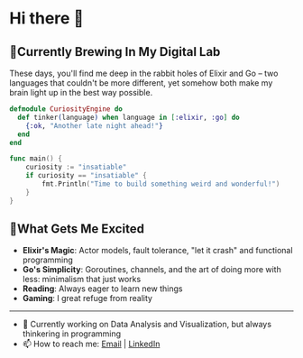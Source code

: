 # Hi there 👋

## 🧪Currently Brewing In My Digital Lab
These days, you'll find me deep in the rabbit holes of Elixir and Go – two languages that couldn't be more different, yet somehow both make my brain light up in the best way possible.

``` elixir
defmodule CuriosityEngine do
  def tinker(language) when language in [:elixir, :go] do
    {:ok, "Another late night ahead!"}
  end
end
```

``` go
func main() {
    curiosity := "insatiable"
    if curiosity == "insatiable" {
        fmt.Println("Time to build something weird and wonderful!")
    }
}
```

## 🎯What Gets Me Excited

- **Elixir's Magic**: Actor models, fault tolerance, "let it crash" and functional programming
- **Go's Simplicity**: Goroutines, channels, and the art of doing more with less: minimalism that just works
- **Reading**: Always eager to learn new things
- **Gaming**: I great refuge from reality
  
---

- 🔭 Currently working on Data Analysis and Visualization, but always thinkering in programming
- 📫 How to reach me: [Email](mailto:gavasc@proton.me) | [LinkedIn](linkedin.com/in/gavasc)

<!--
**gavasc/gavasc** is a ✨ _special_ ✨ repository because its `README.md` (this file) appears on your GitHub profile.

Here are some ideas to get you started:

- 🔭 I’m currently working on ...
- 🌱 I’m currently learning ...
- 👯 I’m looking to collaborate on ...
- 🤔 I’m looking for help with ...
- 💬 Ask me about ...
- 📫 How to reach me: ...
- 😄 Pronouns: ...
- ⚡ Fun fact: ...
-->
